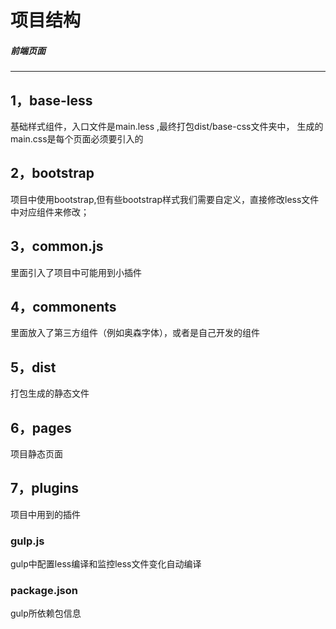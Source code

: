 # 项目结构
 ##### 前端页面

---

## 1，base-less
基础样式组件，入口文件是main.less ,最终打包dist/base-css文件夹中，
生成的main.css是每个页面必须要引入的
## 2，bootstrap
项目中使用bootstrap,但有些bootstrap样式我们需要自定义，直接修改less文件中对应组件来修改；
## 3，common.js
里面引入了项目中可能用到小插件

## 4，commonents
里面放入了第三方组件（例如奥森字体），或者是自己开发的组件
## 5，dist
打包生成的静态文件
## 6，pages
项目静态页面
## 7，plugins
项目中用到的插件
### gulp.js
gulp中配置less编译和监控less文件变化自动编译
### package.json
gulp所依赖包信息

